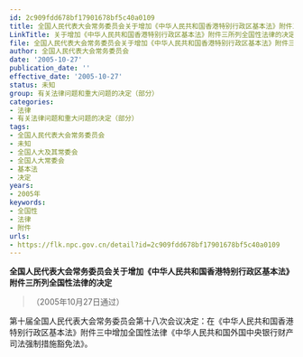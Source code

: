 ```yaml
---
id: 2c909fdd678bf17901678bf5c40a0109
title: 全国人民代表大会常务委员会关于增加《中华人民共和国香港特别行政区基本法》附件三所列全国性法律的决定（2005）
LinkTitle: 关于增加《中华人民共和国香港特别行政区基本法》附件三所列全国性法律的决定（2005）
file: 全国人民代表大会常务委员会关于增加《中华人民共和国香港特别行政区基本法》附件三所列全国性法律的决定（2005）_2c909fdd678bf17901678bf5c40a0109.docx
author: 全国人民代表大会常务委员会
date: '2005-10-27'
publication_date: ''
effective_date: '2005-10-27'
status: 未知
group: 有关法律问题和重大问题的决定（部分）
categories:
- 法律
- 有关法律问题和重大问题的决定（部分）
tags:
- 全国人民代表大会常务委员会
- 未知
- 全国人大及其常委会
- 全国人大常委会
- 基本法
- 决定
years:
- 2005年
keywords:
- 全国性
- 法律
- 附件
urls:
- https://flk.npc.gov.cn/detail?id=2c909fdd678bf17901678bf5c40a0109
---
```


**全国人民代表大会常务委员会关于增加《中华人民共和国香港特别行政区基本法》附件三所列全国性法律的决定**

> （2005年10月27日通过）

第十届全国人民代表大会常务委员会第十八次会议决定：在《中华人民共和国香港特别行政区基本法》附件三中增加全国性法律《中华人民共和国外国中央银行财产司法强制措施豁免法》。
